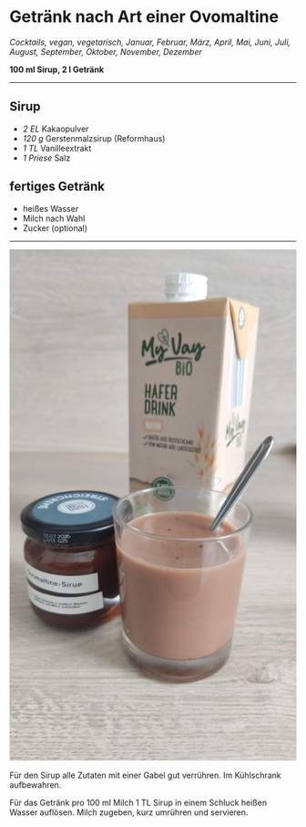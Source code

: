# Getränk nach Art einer Ovomaltine

_Cocktails, vegan, vegetarisch, Januar, Februar, März, April, Mai, Juni, Juli, August, September, Oktober, November, Dezember_

**100 ml Sirup, 2 l Getränk**

---

## Sirup

- _2 EL_ Kakaopulver
- _120 g_ Gerstenmalzsirup (Reformhaus)
- _1 TL_ Vanilleextrakt
- _1 Priese_ Salz

## fertiges Getränk

- heißes Wasser
- Milch nach Wahl
- Zucker (optional)

---

![Ein Glas Ovomaltine-Getränk, ein Schraubglas mit Sirup, und ein Karton Hafermilch](pics/ovomaltine.jpg)

Für den Sirup alle Zutaten mit einer Gabel gut verrühren. Im Kühlschrank aufbewahren.

Für das Getränk pro 100 ml Milch 1 TL Sirup in einem Schluck heißen Wasser auflösen. Milch zugeben, kurz umrühren und servieren.

